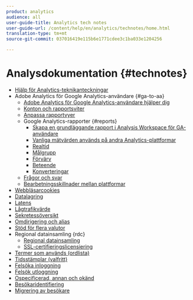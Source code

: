```yaml
---
product: analytics
audience: all
user-guide-title: Analytics tech notes
user-guide-url: /content/help/en/analytics/technotes/home.html
translation-type: tm+mt
source-git-commit: 037016419e115b6e1771cdee3c1ba033e1204256

---
```



# Analysdokumentation {#technotes}

+ [Hjälp för Analytics-teknikanteckningar](home.md)
+ Adobe Analytics för Google Analytics-användare {#ga-to-aa}
   + [Adobe Analytics för Google Analytics-användare hjälper dig](ga-to-aa/home.md)
   + [Konton och rapportsviter](ga-to-aa/accounts.md)
   + [Anpassa rapportvyer](ga-to-aa/customization.md)
   + Google Analytics-rapporter {#reports}
      + [Skapa en grundläggande rapport i Analysis Workspace för GA-användare](ga-to-aa/reports/create-report.md)
      + [Vanliga mätvärden används på andra Analytics-plattformar](ga-to-aa/reports/common-metrics.md)
      + [Realtid](ga-to-aa/reports/realtime-reports.md)
      + [Målgrupp](ga-to-aa/reports/audience-reports.md)
      + [Förvärv](ga-to-aa/reports/acquisition-reports.md)
      + [Beteende](ga-to-aa/reports/behavior-reports.md)
      + [Konverteringar](ga-to-aa/reports/conversions-reports.md)
   + [Frågor och svar](ga-to-aa/faq.md)
   + [Bearbetningsskillnader mellan plattformar](ga-to-aa/processing-differences.md)
+ [Webbläsarcookies](cookies.md)
+ [Datalagring](data-retention.md)
+ [Latens](latency.md)
+ [Lågtrafikvärde](low-traffic.md)
+ [Sekretessöversikt](privacy-overview.md)
+ [Omdirigering och alias](redirects.md)
+ [Stöd för flera valutor](multicurrency.md)
+ Regional datainsamling {rdc}
   + [Regional datainsamling](rdc/regional-data-collection.md)
   + [SSL-certifieringslicensiering](rdc/ssl-cert-licensing.md)
+ [Termer som används (ordlista)](terms.md)
+ [Tidsstämplar (valfritt)](timestamps-optional.md)
+ [Felsöka inloggning](troubleshoot-login.md)
+ [Felsök utloggning](troubleshoot-sessions.md)
+ [Ospecificerad, annan och okänd](unspecified.md)
+ [Besökaridentifiering](visitor-identification.md)
+ [Migrering av besökare](visitor-migration.md)
